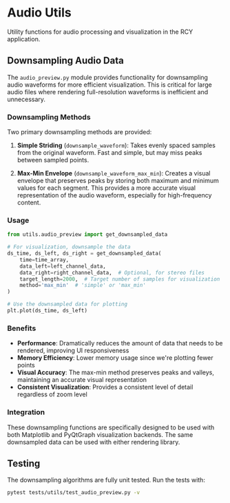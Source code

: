 # Audio Utils

Utility functions for audio processing and visualization in the RCY application.

## Downsampling Audio Data

The `audio_preview.py` module provides functionality for downsampling audio waveforms for more efficient visualization. This is critical for large audio files where rendering full-resolution waveforms is inefficient and unnecessary.

### Downsampling Methods

Two primary downsampling methods are provided:

1. **Simple Striding** (`downsample_waveform`): Takes evenly spaced samples from the original waveform. Fast and simple, but may miss peaks between sampled points.

2. **Max-Min Envelope** (`downsample_waveform_max_min`): Creates a visual envelope that preserves peaks by storing both maximum and minimum values for each segment. This provides a more accurate visual representation of the audio waveform, especially for high-frequency content.

### Usage

```python
from utils.audio_preview import get_downsampled_data

# For visualization, downsample the data
ds_time, ds_left, ds_right = get_downsampled_data(
    time=time_array,
    data_left=left_channel_data,
    data_right=right_channel_data,  # Optional, for stereo files
    target_length=2000,  # Target number of samples for visualization
    method='max_min'  # 'simple' or 'max_min'
)

# Use the downsampled data for plotting
plt.plot(ds_time, ds_left)
```

### Benefits

- **Performance**: Dramatically reduces the amount of data that needs to be rendered, improving UI responsiveness
- **Memory Efficiency**: Lower memory usage since we're plotting fewer points
- **Visual Accuracy**: The max-min method preserves peaks and valleys, maintaining an accurate visual representation
- **Consistent Visualization**: Provides a consistent level of detail regardless of zoom level

### Integration

These downsampling functions are specifically designed to be used with both Matplotlib and PyQtGraph visualization backends. The same downsampled data can be used with either rendering library.

## Testing

The downsampling algorithms are fully unit tested. Run the tests with:

```bash
pytest tests/utils/test_audio_preview.py -v
```